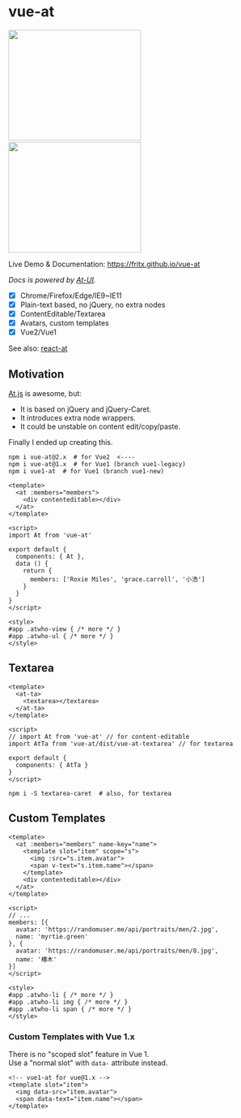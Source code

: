 # vue-at

<img width="262" height="218" src="https://raw.githubusercontent.com/fritx/vue-at/master/WechatIMG1.jpeg">&nbsp;&nbsp;<img width="262" height="218" src="https://raw.githubusercontent.com/fritx/vue-at/master/WechatIMG2.jpeg">

Live Demo & Documentation: https://fritx.github.io/vue-at

*Docs is powered by [At-UI](https://github.com/AT-UI/at-ui).*

- [x] Chrome/Firefox/Edge/IE9~IE11
- [x] Plain-text based, no jQuery, no extra nodes
- [x] ContentEditable/Textarea
- [x] Avatars, custom templates
- [x] Vue2/Vue1

See also: [react-at](https://github.com/fritx/react-at)

## Motivation

[At.js](https://github.com/ichord/At.js) is awesome, but:

- It is based on jQuery and jQuery-Caret.
- It introduces extra node wrappers.
- It could be unstable on content edit/copy/paste.

Finally I ended up creating this.

```plain
npm i vue-at@2.x  # for Vue2  <----
npm i vue-at@1.x  # for Vue1 (branch vue1-legacy)
npm i vue1-at  # for Vue1 (branch vue1-new)
```

```vue
<template>
  <at :members="members">
    <div contenteditable></div>
  </at>
</template>

<script>
import At from 'vue-at'

export default {
  components: { At },
  data () {
    return {
      members: ['Roxie Miles', 'grace.carroll', '小浩']
    }
  }
}
</script>

<style>
#app .atwho-view { /* more */ }
#app .atwho-ul { /* more */ }
</style>
```

## Textarea

```vue
<template>
  <at-ta>
    <textarea></textarea>
  </at-ta>
</template>

<script>
// import At from 'vue-at' // for content-editable
import AtTa from 'vue-at/dist/vue-at-textarea' // for textarea

export default {
  components: { AtTa }
}
</script>
```

```plain
npm i -S textarea-caret  # also, for textarea
```

## Custom Templates

```vue
<template>
  <at :members="members" name-key="name">
    <template slot="item" scope="s">
      <img :src="s.item.avatar">
      <span v-text="s.item.name"></span>
    </template>
    <div contenteditable></div>
  </at>
</template>

<script>
// ...
members: [{
  avatar: 'https://randomuser.me/api/portraits/men/2.jpg',
  name: 'myrtie.green'
}, {
  avatar: 'https://randomuser.me/api/portraits/men/8.jpg',
  name: '椿木'
}]
</script>

<style>
#app .atwho-li { /* more */ }
#app .atwho-li img { /* more */ }
#app .atwho-li span { /* more */ }
</style>
```

### Custom Templates with Vue 1.x

There is no "scoped slot" feature in Vue 1.<br>
Use a "normal slot" with `data-` attribute instead.

```vue
<!-- vue1-at for vue@1.x -->
<template slot="item">
  <img data-src="item.avatar">
  <span data-text="item.name"></span>
</template>
```
